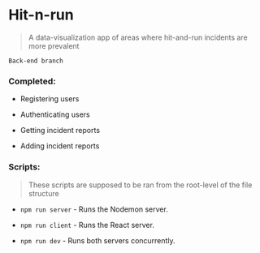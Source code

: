 # Hit-n-run

> A data-visualization app of areas where hit-and-run incidents are more prevalent

`Back-end branch`

### Completed:

* Registering users

* Authenticating users

* Getting incident reports

* Adding incident reports

### Scripts:

> These scripts are supposed to be ran from the root-level of the file structure

* `npm run server` - Runs the Nodemon server.

* `npm run client` - Runs the React server.

* `npm run dev` - Runs both servers concurrently.